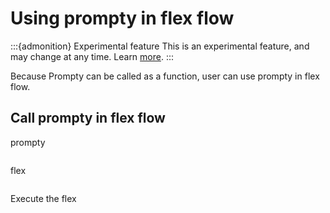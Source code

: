 # Using prompty in flex flow

:::{admonition} Experimental feature
This is an experimental feature, and may change at any time. Learn [more](../faq.md#stable-vs-experimental).
:::

Because Prompty can be called as a function, user can use prompty in flex flow.


## Call prompty in flex flow

prompty
```yaml

```

flex
```python

```

Execute the flex